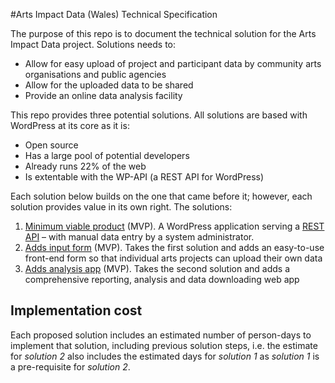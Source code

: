 #Arts Impact Data (Wales) Technical Specification

The purpose of this repo is to document the technical solution for the Arts Impact Data project. Solutions needs to:

* Allow for easy upload of project and participant data by community arts organisations and public agencies
* Allow for the uploaded data to be shared
* Provide an online data analysis facility

This repo provides three potential solutions. All solutions are based with WordPress at its core as it is:

* Open source
* Has a large pool of potential developers
* Already runs 22% of the web
* Is extentable with the WP-API (a REST API for WordPress)

Each solution below builds on the one that came before it; however, each solution provides value in its own right. The solutions:

1. [Minimum viable product](../master/solutions/1-minimum-viable-product.md) (MVP). A WordPress application serving a [REST API](https://en.wikipedia.org/wiki/Representational_state_transfer) – with manual data entry by a system administrator.
2. [Adds input form](../master/solutions/2-adds-input-form.md) (MVP). Takes the first solution and adds an easy-to-use front-end form so that individual arts projects can upload their own data
3. [Adds analysis app](../master/solutions/3-adds-analysis-app.md) (MVP). Takes the second solution and adds a comprehensive reporting, analysis and data downloading web app

## Implementation cost

Each proposed solution includes an estimated number of person-days to implement that solution, including previous solution steps, i.e. the estimate for *solution 2* also includes the estimated days for *solution 1* as *solution 1* is a pre-requisite for *solution 2*.
